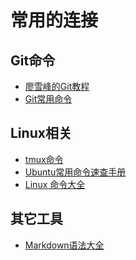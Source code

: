 常用的连接
=====

Git命令
----

- [廖雪峰的Git教程](https://www.liaoxuefeng.com/wiki/896043488029600)
- [Git常用命令](https://github.com/Dawn-David/Tools/blob/master/git%E5%B8%B8%E7%94%A8%E5%91%BD%E4%BB%A4.md)

Linux相关
----

- [tmux命令](https://www.cnblogs.com/liuguanglin/p/9290345.html)
- [Ubuntu常用命令速查手册](https://www.cnblogs.com/qq190771752/p/4115714.html)
- [Linux 命令大全](https://www.runoob.com/linux/linux-command-manual.html)

其它工具
---

- [Markdown语法大全](https://www.jianshu.com/p/ebe52d2d468f)
